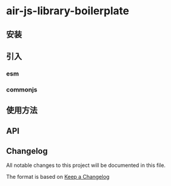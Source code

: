 # air-js-library-boilerplate

## 安装

## 引入

### esm

### commonjs

## 使用方法

## API

## Changelog

All notable changes to this project will be documented in this file.

The format is based on [Keep a Changelog](https://keepachangelog.com/en/1.0.0/)